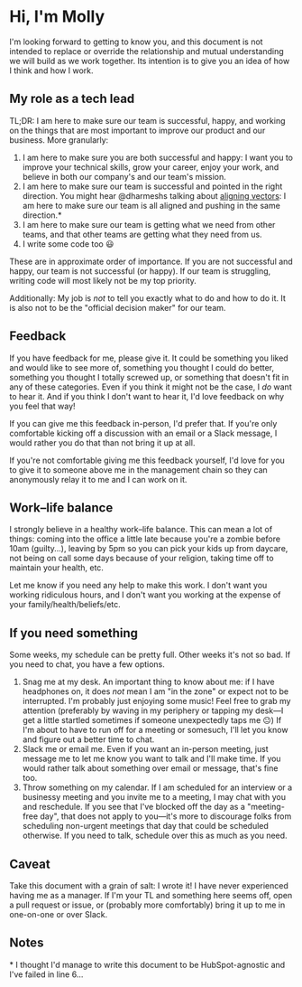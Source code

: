 # Hi, I'm Molly

I'm looking forward to getting to know you, and this document is not intended to replace or override the relationship and mutual understanding we will build as we work together. Its intention is to give you an idea of how I think and how I work.

## My role as a tech lead
TL;DR: I am here to make sure our team is successful, happy, and working on the things that are most important to improve our product and our business. More granularly:

1. I am here to make sure you are both successful and happy: I want you to improve your technical skills, grow your career, enjoy your work, and believe in both our company's and our team's mission.
2. I am here to make sure our team is successful and pointed in the right direction. You might hear @dharmeshs talking about [aligning vectors](https://thinkgrowth.org/what-elon-musk-taught-me-about-growing-a-business-c2c173f5bff3): I am here to make sure our team is all aligned and pushing in the same direction.\*
3. I am here to make sure our team is getting what we need from other teams, and that other teams are getting what they need from us.
4. I write some code too :smiley:

These are in approximate order of importance. If you are not successful and happy, our team is not successful (or happy). If our team is struggling, writing code will most likely not be my top priority.

Additionally: My job is *not* to tell you exactly what to do and how to do it. It is also not to be the "official decision maker" for our team.

## Feedback
If you have feedback for me, please give it. It could be something you liked and would like to see more of, something you thought I could do better, something you thought I totally screwed up, or something that doesn't fit in any of these categories. Even if you think it might not be the case, I *do* want to hear it. And if you think I don't want to hear it, I'd love feedback on why you feel that way!

If you can give me this feedback in-person, I'd prefer that. If you're only comfortable kicking off a discussion with an email or a Slack message, I would rather you do that than not bring it up at all.

If you're not comfortable giving me this feedback yourself, I'd love for you to give it to someone above me in the management chain so they can anonymously relay it to me and I can work on it.

## Work–life balance
I strongly believe in a healthy work–life balance. This can mean a lot of things: coming into the office a little late because you're a zombie before 10am (guilty...), leaving by 5pm so you can pick your kids up from daycare, not being on call some days because of your religion, taking time off to maintain your health, etc.

Let me know if you need any help to make this work. I don't want you working ridiculous hours, and I don't want you working at the expense of your family/health/beliefs/etc.

## If you need something
Some weeks, my schedule can be pretty full. Other weeks it's not so bad. If you need to chat, you have a few options.

1. Snag me at my desk. An important thing to know about me: if I have headphones on, it does *not* mean I am "in the zone" or expect not to be interrupted. I'm probably just enjoying some music! Feel free to grab my attention (preferably by waving in my periphery or tapping my desk—I get a little startled sometimes if someone unexpectedly taps me :neutral_face:) If I'm about to have to run off for a meeting or somesuch, I'll let you know and figure out a better time to chat.
2. Slack me or email me. Even if you want an in-person meeting, just message me to let me know you want to talk and I'll make time. If you would rather talk about something over email or message, that's fine too.
3. Throw something on my calendar. If I am scheduled for an interview or a businessy meeting and you invite me to a meeting, I may chat with you and reschedule. If you see that I've blocked off the day as a "meeting-free day", that does not apply to you—it's more to discourage folks from scheduling non-urgent meetings that day that could be scheduled otherwise. If you need to talk, schedule over this as much as you need.

## Caveat
Take this document with a grain of salt: I wrote it! I have never experienced having me as a manager. If I'm your TL and something here seems off, open a pull request or issue, or (probably more comfortably) bring it up to me in one-on-one or over Slack.

## Notes

\* I thought I'd manage to write this document to be HubSpot-agnostic and I've failed in line 6...
